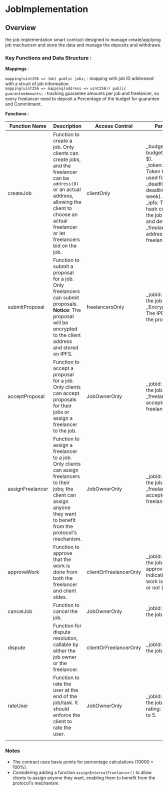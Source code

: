 # **JobImplementation**

## **Overview**

the job implementation smart contract designed to manage create/applying job mechanism and store the data and manage the deposits and withdraws.

### Key Functions and Data Structure :

**Mappings** :

`mapping(uint256 => Job) public jobs;` : mapping with job ID addressed with a struct of job information.  
`mapping(uint256 => mapping(address => uint256)) public guaranteeAmounts;` : tracking guarantee amounts per job and freelancer, so every freelancer need to deposit a Percentage of the budget for guarantee and Commitment.

**Functions :**

| **Function Name** | **Description**                                                                                                                                                                                            | **Access Control**     | **Parameters**                                                                                                                                                                                                                                                       |
| ----------------- | ---------------------------------------------------------------------------------------------------------------------------------------------------------------------------------------------------------- | ---------------------- | -------------------------------------------------------------------------------------------------------------------------------------------------------------------------------------------------------------------------------------------------------------------- |
| createJob         | Function to create a job. Only clients can create jobs, and the freelancer can be `address(0)` or an actual address, allowing the client to choose an actual freelancer or let freelancers bid on the job. | clientOnly             | \_budget: Job budget (e.g., 1000 $).<br>\_token: ERC20 Token that will be used for payment.<br>\_deadline: Job deadline (e.g., 1 week).<br>\_ipfs: The IPFS hash containing the job description and details.<br>\_freelancer: The address of the freelancer, if any. |
| submitProposal    | Function to submit a proposal for a job. Only freelancers can submit proposals. **Notice**: The proposal will be encrypted to the client address and stored on IPFS.                                       | freelancersOnly        | \_jobId: The ID of the job.<br>\_EncryptedIpfsCID: The IPFS hash of the proposal.                                                                                                                                                                                    |
| acceptProposal    | Function to accept a proposal for a job. Only clients can accept proposals for their jobs or assign a freelancer to the job.                                                                               | JobOwnerOnly           | \_jobId: The ID of the job.<br>\_freelancer: The accepted freelancer.                                                                                                                                                                                                |
| assignFreelancer  | Function to assign a freelancer to a job. Only clients can assign freelancers to their jobs; the client can assign anyone they want to benefit from the protocol's mechanism.                              | JobOwnerOnly           | \_jobId: The ID of the job.<br>\_freelancer: The accepted freelancer.                                                                                                                                                                                                |
| approveWork       | Function to approve that the work is done from both the freelancer and client sides.                                                                                                                       | clientOrFreelancerOnly | \_jobId: The ID of the job.<br>approve: Boolean indicating if the work is done (true) or not (false).                                                                                                                                                                |
| cancelJob         | Function to cancel the job.                                                                                                                                                                                | JobOwnerOnly           | \_jobId: The ID of the job.                                                                                                                                                                                                                                          |
| dispute           | Function for dispute resolution, callable by either the job owner or the freelancer.                                                                                                                       | clientOrFreelancerOnly | \_jobId: The ID of the job.                                                                                                                                                                                                                                          |
| rateUser          | Function to rate the user at the end of the job/task. It should enforce the client to rate the user.                                                                                                       | JobOwnerOnly           | \_jobId: The ID of the job.<br>rating: Rate from 0 to 5.                                                                                                                                                                                                             |
|                   |                                                                                                                                                                                                            |                        |                                                                                                                                                                                                                                                                      |

### **Notes**

- The contract uses basis points for percentage calculations (10000 = 100%).
- Considering adding a function `assignExternalFreelancer()` to allow clients to assign anyone they want, enabling them to benefit from the protocol's mechanism.
